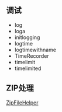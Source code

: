 ## 调试
- log
- loga
- initlogging
- logtime
- logtimewithname
- TimeRecorder
- timelimit
- timelimited


## ZIP处理
[ZipFileHelper](ZipFileHelper.md)
